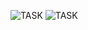![TASK](https://drive.google.com/file/d/1KMxyrsznEmHDUO17C87CycNVOJ2gsz9p/view?usp=sharing)
![TASK](https://drive.google.com/file/d/1NSC44DY9i8mOsTts5fUEJkDOSQQw2Dk7/view?usp=drive_link)
